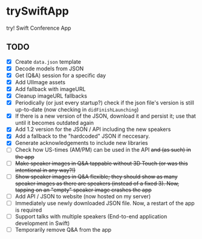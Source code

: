 # trySwiftApp
try! Swift Conference App

## TODO
- [x] Create `data.json` template
- [x] Decode models from JSON
- [x] Get (Q&A) session for a specific day
- [x] Add UIImage assets
- [x] Add fallback with imageURL
- [x] Cleanup imageURL fallbacks
- [x] Periodically (or just every startup?) check if the json file's version is still up-to-date (now checking in `didFinishLaunching`)
- [x] If there is a new version of the JSON, download it and persist it; use that until it becomes outdated again
- [x] Add 1.2 version for the JSON / API including the new speakers
- [x] Add a fallback to the "hardcoded" JSON if neccesary.
- [x] Generate acknowledgements to include new libraries
- [ ] Check how US-times (AM/PM) can be used in the API ~~and (as such) in the app~~
- [ ] ~~Make speaker images in Q&A tappable without 3D Touch (or was this intentional in any way?!)~~
- [ ] ~~Show speaker images in Q&A flexible; they should show as many speaker images as there are speakers (instead of a fixed 3). Now, tapping on an "empty" speaker image crashes the app~~
- [ ] Add API / JSON to website (now hosted on my server)
- [ ] Immediately use newly downloaded JSON file. Now, a restart of the app is required
- [ ] Support talks with multiple speakers (End-to-end application development in Swift)
- [ ] Temporarily remove Q&A from the app
